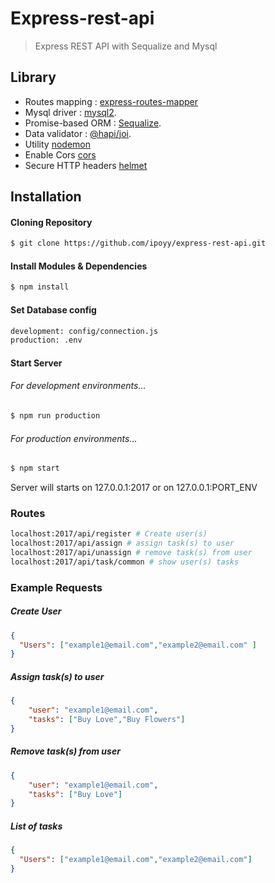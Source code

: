 # Express-rest-api

> Express REST API with Sequalize and Mysql
## Library

- Routes mapping : [express-routes-mapper](https://github.com/aichbauer/express-routes-mapper)
- Mysql driver : [mysql2](https://www.npmjs.com/package/mysql2).
- Promise-based ORM : [Sequalize](https://www.npmjs.com/package/sequelize).
- Data validator : [@hapi/joi](https://www.npmjs.com/package/@hapi/joi).
- Utility [nodemon](https://www.npmjs.com/package/nodemon)
- Enable Cors [cors](https://www.npmjs.com/package/cors)
- Secure HTTP headers [helmet](https://www.npmjs.com/package/helmet)


## Installation
#### Cloning Repository 

```sh
$ git clone https://github.com/ipoyy/express-rest-api.git
``` 

#### Install Modules & Dependencies

```sh
$ npm install
```
#### Set Database config
```sh
development: config/connection.js
production: .env
```
#### Start Server
###### For development environments...
```sh
$ npm run production
```
###### For production environments...
```sh
$ npm start
```
Server will starts on 127.0.0.1:2017 or on 127.0.0.1:PORT_ENV

### Routes
```sh
localhost:2017/api/register # Create user(s)
localhost:2017/api/assign # assign task(s) to user
localhost:2017/api/unassign # remove task(s) from user
localhost:2017/api/task/common # show user(s) tasks
```

### Example Requests
##### Create User
```json
{
  "Users": ["example1@email.com","example2@email.com" ]
}
```

##### Assign task(s) to user
```json
{
    "user": "example1@email.com",
    "tasks": ["Buy Love","Buy Flowers"]
}
```
##### Remove task(s) from user
```json
{
    "user": "example1@email.com",
    "tasks": ["Buy Love"]
}
```

##### List of tasks
```json
{
  "Users": ["example1@email.com","example2@email.com"]
}
```







